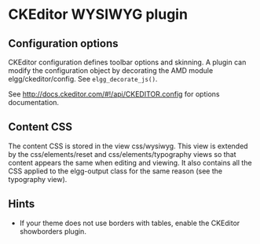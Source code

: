 CKEditor WYSIWYG plugin
========================

Configuration options
----------------------
CKEditor configuration defines toolbar options and skinning. A plugin can modify the
configuration object by decorating the AMD module elgg/ckeditor/config. See
``elgg_decorate_js()``.

See http://docs.ckeditor.com/#!/api/CKEDITOR.config for options documentation.

Content CSS
------------
The content CSS is stored in the view css/wysiwyg. This view is extended by the
css/elements/reset and css/elements/typography views so that content appears the
same when editing and viewing. It also contains all the CSS applied to the 
elgg-output class for the same reason (see the typography view).

Hints
------------
 * If your theme does not use borders with tables, enable the CKEditor showborders plugin.

